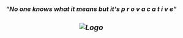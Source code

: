 <div align='center'>
  <h3><em>"No one knows what it means but it's p r o v a c a t i v e"<em/><h3/>
  <img id="landing-image" src="https://64.media.tumblr.com/9bd6597395a2ee9395ca361103986e9d/tumblr_n37bva6bGA1rqkjmno1_500.gif" alt="Logo"/>
</div>
